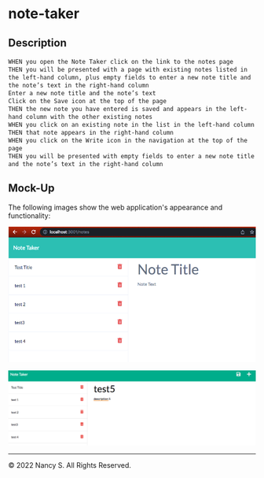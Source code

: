# note-taker

## Description

```
WHEN you open the Note Taker click on the link to the notes page
THEN you will be presented with a page with existing notes listed in the left-hand column, plus empty fields to enter a new note title and the note’s text in the right-hand column
Enter a new note title and the note’s text
Click on the Save icon at the top of the page
THEN the new note you have entered is saved and appears in the left-hand column with the other existing notes
WHEN you click on an existing note in the list in the left-hand column
THEN that note appears in the right-hand column
WHEN you click on the Write icon in the navigation at the top of the page
THEN you will be presented with empty fields to enter a new note title and the note’s text in the right-hand column
```


## Mock-Up

The following images show the web application's appearance and functionality:

![Existing notes are listed in the left-hand column with empty fields on the right-hand side for the new note’s title and text.](./public/assets/img/take-note.png)

![Saving note titled “test 5”.](./public/assets/img/take-note2.png)

- - -
© 2022 Nancy S. All Rights Reserved.
